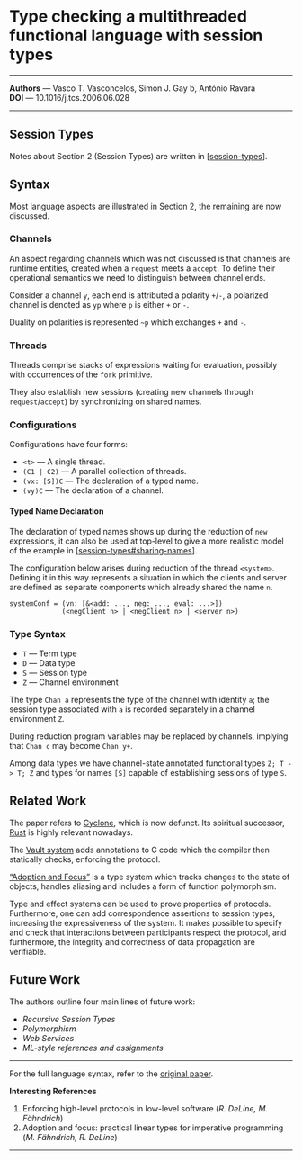 # Type checking a multithreaded functional language with session types

---

**Authors** — Vasco T. Vasconcelos, Simon J. Gay b, António Ravara\
**DOI** — 10.1016/j.tcs.2006.06.028

---

## Session Types

Notes about Section 2 (Session Types) are written in [[session-types](../notes/session-types.md)].

## Syntax

Most language aspects are illustrated in Section 2,
the remaining are now discussed.

### Channels

An aspect regarding channels which was not discussed is that channels are runtime entities,
created when a `request` meets a `accept`.
To define their operational semantics we need to distinguish between channel ends.

Consider a channel `y`, each end is attributed a polarity `+`/`-`,
a polarized channel is denoted as `yp` where `p` is either `+` or `-`.

Duality on polarities is represented `~p` which exchanges `+` and `-`.

### Threads

Threads comprise stacks of expressions waiting for evaluation,
possibly with occurrences of the `fork` primitive.

They also establish new sessions (creating new channels through `request`/`accept`) by synchronizing on shared names.

### Configurations

Configurations have four forms:

- `<t>` — A single thread.
- `(C1 | C2)` — A parallel collection of threads.
- `(vx: [S])C` — The declaration of a typed name.
- `(vy)C` — The declaration of a channel.

#### Typed Name Declaration

The declaration of typed names shows up during the reduction of `new` expressions,
it can also be used at top-level to give a more realistic model of the example in
[[session-types#sharing-names](../notes/session-types.md#sharing-names)].

The configuration below arises during reduction of the thread `<system>`.
Defining it in this way represents a situation in which the clients and server are defined as separate components which already shared the name `n`.

```
systemConf = (vn: [&<add: ..., neg: ..., eval: ...>])
             (<negClient n> | <negClient n> | <server n>)
```

### Type Syntax

- `T` — Term type
- `D` — Data type
- `S` — Session type
- `Z` — Channel environment

The type `Chan a` represents the type of the channel with identity `a`;
the session type associated with `a` is recorded separately in a channel environment `Z`.

During reduction program variables may be replaced by channels,
implying that `Chan c` may become `Chan y+`.

Among data types we have channel-state annotated functional types `Z; T -> T; Z` and
types for names `[S]` capable of establishing sessions of type `S`.

## Related Work

The paper refers to [Cyclone](https://cyclone.thelanguage.org/), which is now defunct.
Its spiritual successor, [Rust](https://rust-lang.org) is highly relevant nowadays.

The [Vault system](#1) adds annotations to C code which the compiler then statically checks,
enforcing the protocol.

[“Adoption and Focus”](#2) is a type system which tracks changes to the state of objects,
handles aliasing and includes a form of function polymorphism.

Type and effect systems can be used to prove properties of protocols.
Furthermore, one can add correspondence assertions to session types, increasing the expressiveness of the system.
It makes possible to specify and check that interactions between participants respect the protocol,
and furthermore, the integrity and correctness of data propagation are verifiable.

## Future Work

The authors outline four main lines of future work:
- *Recursive Session Types*
- *Polymorphism*
- *Web Services*
- *ML-style references and assignments*

---

For the full language syntax, refer to the [original paper](https://doi.org/10.1016/j.tcs.2006.06.028).

**Interesting References**

1. <a id="1"> Enforcing high-level protocols in low-level software
    (*R. DeLine, M. Fähndrich*) </a>
2. <a id="2"> Adoption and focus: practical linear types for imperative programming
    (*M. Fähndrich, R. DeLine*) </a>

---